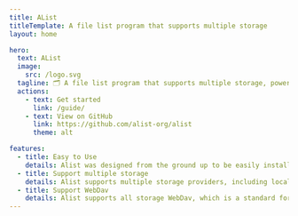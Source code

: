 ```yaml
---
title: AList
titleTemplate: A file list program that supports multiple storage
layout: home

hero:
  text: AList
  image:
    src: /logo.svg
  tagline: 🗂️ A file list program that supports multiple storage, powered by Gin and Solidjs.
  actions:
    - text: Get started
      link: /guide/
    - text: View on GitHub
      link: https://github.com/alist-org/alist
      theme: alt

features:
  - title: Easy to Use
    details: Alist was designed from the ground up to be easily installed and it can be used on all platforms.
  - title: Support multiple storage
    details: Alist supports multiple storage providers, including local storage, Aliyundrive, Onedrive, Google Drive, etc., and is easily expand.
  - title: Support WebDav
    details: Alist supports all storage WebDav, which is a standard for accessing files on.
---
```


<style>
.VPButton {
  --vp-button-brand-bg: #70c6be;
  /* --vp-button-brand-border: #1ba0d8; */
  border-radius: 10px !important;
}
</style>
